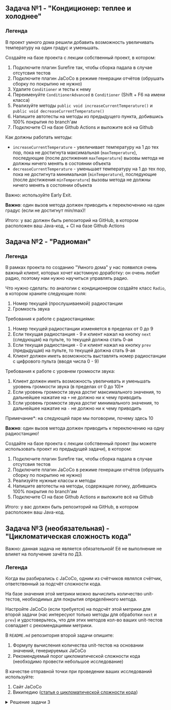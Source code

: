 
## Задача №1 - "Кондиционер: теплее и холоднее"

### Легенда

В проект умного дома решили добавить возможность увеличивать температуру на один градус и уменьшать.

Создайте на базе проекта с лекции собственный проект, в котором:
1. Подключите плагин Surefire так, чтобы сборка падала в случае отсутсвия тестов
1. Подключите плагин JaCoCo в режиме генерации отчётов (обрушать сборку по покрытию не нужно)
1. Удалите `Conditioner` и тесты к нему
1. Переименуйте `ConditionerAdvanced` в `Conditioner` (Shift + F6 на имени класса)
1. Реализуйте методы `public void increaseCurrentTemperature()` и `public void decreaseCurrentTemperature()`
1. Напишите автотесты на методы из предыдущего пункта, добившись 100% покрытия по branch'ам
1. Подключите CI на базе Github Actions и выложите всё на Github

Как должны работать методы:
* `increaseCurrentTemperature` - увеличивает температуру на 1 до тех пор, пока не достигнута максимальная (`maxTemperature`), последующие (после достижения `maxTemperature`) вызовы метода не должны ничего менять в состоянии объекта
* `decreaseCurrentTemperature` - уменьшает температуру на 1 до тех пор, пока не достигнута минимальная (`minTemperature`), последующие (после достижения `minTemperature`) вызовы метода не должны ничего менять в состоянии объекта

Важно: используйте Early Exit.

**Важно**: один вызов метода должен приводить к переключению на один градус (если не достигнут min/max)!

Итого: у вас должен быть репозиторий на GitHub, в котором расположен ваш Java-код, + CI на базе Github Actions

## Задача №2 - "Радиоман"

### Легенда

В рамках проекта по созданию "Умного дома" у нас появился очень важный клиент, которых хочет кастомную доработку: он очень любит радио, поэтому нам нужно научиться управлять радио.

Что нужно сделать: по аналогии с кондиционером создайте класс `Radio`, в котором храните следующие поля:
1. Номер текущей (прослушиваемой) радиостанции
1. Громкость звука

Требования к работе с радиостанциями:
1. Номер текущей радиостанции изменяется в пределах от 0 до 9
1. Если текущая радиостанция - 9 и клиент нажал на кнопку `next` (следующая) на пульте, то текущей должна стать 0-ая
1. Если текущая радиостанция - 0 и клиент нажал на кнопку `prev` (предыдущая) на пульте, то текущей должна стать 9-ая
1. Клиент должен иметь возможность выставлять номер радиостанции с цифрового пульта (вводя числа 0 - 9)

Требования к работе с уровнем громкости звука:
1. Клиент должен иметь возможность увеличивать и уменьшать уровень громкости звука (в пределах от 0 до 10)*
1. Если уровень громкости звука достиг максимального значения, то дальнейшее нажатие на `+` не должно ни к чему приводить
1. Если уровень громкости звука достиг минимального значения, то дальнейшее нажатие на `-` не должно ни к чему приводить

Примечание*: на следующей паре мы поговорим, почему здесь 10

**Важно**: один вызов метода должен приводить к переключению на одну радиостанцию!

Создайте на базе проекта с лекции собственный проект (вы можете использовать проект из предыдущей задачи), в котором:
1. Подключите плагин Surefire так, чтобы сборка падала в случае отсутсвия тестов
1. Подключите плагин JaCoCo в режиме генерации отчётов (обрушать сборку по покрытию не нужно)
1. Реализуйте нужные классы и методы
1. Напишите автотесты на методы, содержащие логику, добившись 100% покрытия по branch'ам
1. Подключите CI на базе Github Actions и выложите всё на Github

Итого: у вас должен быть репозиторий на GitHub, в котором расположен ваш Java-код.

## Задача №3 (необязательная) - "Цикломатическая сложность кода"

Важно: данная задача не является обязательной! Её не выполнение не влияет на получение зачёта по ДЗ.

### Легенда

Когда вы разбирались с JaCoCo, одним из счётчиков являлся счётчик, ответственный за подсчёт сложности кода.

На базе значения этой метрики можно вычислить количество unit-тестов, необходимых для покрытия определённого метода.

Настройте JaCoCo (если требуется) на подсчёт этой метрики для второй задачи (нас интересуют только методы для обработки `next` и `prev`) и удостоверьтесь, что для этих методов кол-во ваших unit-тестов совпадает с рекомендациями метрики.

В `README.md` репозитория второй задачи опишите:
1. Формулу вычисления количества unit-тестов на основании значений, генерируемых JaCoCo
1. Рекомендуемый порог цикломатической сложности кода (необходимо провести небольшое исследование)

В качестве отправной точки при проведении ваших исследований используйте:
1. Сайт JaCoCo
1. Википедию ([статья о цикломатической сложности кода](https://ru.wikipedia.org/wiki/%D0%A6%D0%B8%D0%BA%D0%BB%D0%BE%D0%BC%D0%B0%D1%82%D0%B8%D1%87%D0%B5%D1%81%D0%BA%D0%B0%D1%8F_%D1%81%D0%BB%D0%BE%D0%B6%D0%BD%D0%BE%D1%81%D1%82%D1%8C))

<details>
  <summary>Решение задачи 3</summary>
**1 COMPLEXITY = 1 Unit-test**
## Формулa вычисления количества unit-тестов на основании значений, генерируемых JaCoCo.
  
## Рекомендуемый порог цикломатической сложности кода.
**Выбор значения 10 получил весомые подтверждения, однако в некоторых случаях может быть целесообразно ослабить ограничение и разрешить модули со сложностью до 15. В данной методике признаётся, что иногда могут существовать причины для выхода за рамки согласованного лимита. Это сформулировано как рекомендация: «Для каждого модуля следует либо ограничивать цикломатическую сложность до согласованных пределов, либо предоставить письменное объяснение того, почему лимит был превышен».**
</details>
